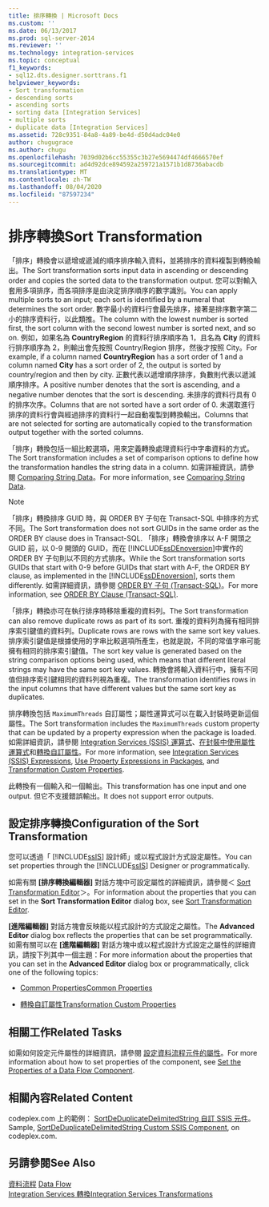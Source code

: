 ```yaml
---
title: 排序轉換 | Microsoft Docs
ms.custom: ''
ms.date: 06/13/2017
ms.prod: sql-server-2014
ms.reviewer: ''
ms.technology: integration-services
ms.topic: conceptual
f1_keywords:
- sql12.dts.designer.sorttrans.f1
helpviewer_keywords:
- Sort transformation
- descending sorts
- ascending sorts
- sorting data [Integration Services]
- multiple sorts
- duplicate data [Integration Services]
ms.assetid: 728c9351-84a8-4a89-be4d-d50d4adc04e0
author: chugugrace
ms.author: chugu
ms.openlocfilehash: 7039d02b6cc55355c3b27e5694474df4666570ef
ms.sourcegitcommit: ad4d92dce894592a259721a1571b1d8736abacdb
ms.translationtype: MT
ms.contentlocale: zh-TW
ms.lasthandoff: 08/04/2020
ms.locfileid: "87597234"
---
```

# <a name="sort-transformation"></a><span data-ttu-id="f1190-102">排序轉換</span><span class="sxs-lookup"><span data-stu-id="f1190-102">Sort Transformation</span></span>
  <span data-ttu-id="f1190-103">「排序」轉換會以遞增或遞減的順序排序輸入資料，並將排序的資料複製到轉換輸出。</span><span class="sxs-lookup"><span data-stu-id="f1190-103">The Sort transformation sorts input data in ascending or descending order and copies the sorted data to the transformation output.</span></span> <span data-ttu-id="f1190-104">您可以對輸入套用多項排序，而各項排序是由決定排序順序的數字識別。</span><span class="sxs-lookup"><span data-stu-id="f1190-104">You can apply multiple sorts to an input; each sort is identified by a numeral that determines the sort order.</span></span> <span data-ttu-id="f1190-105">數字最小的資料行會最先排序，接著是排序數字第二小的排序資料行，以此類推。</span><span class="sxs-lookup"><span data-stu-id="f1190-105">The column with the lowest number is sorted first, the sort column with the second lowest number is sorted next, and so on.</span></span> <span data-ttu-id="f1190-106">例如，如果名為 **CountryRegion** 的資料行排序順序為 1，且名為 **City** 的資料行排序順序為 2，則輸出會先按照 Country/Region 排序，然後才按照 City。</span><span class="sxs-lookup"><span data-stu-id="f1190-106">For example, if a column named **CountryRegion** has a sort order of 1 and a column named **City** has a sort order of 2, the output is sorted by country/region and then by city.</span></span> <span data-ttu-id="f1190-107">正數代表以遞增順序排序，負數則代表以遞減順序排序。</span><span class="sxs-lookup"><span data-stu-id="f1190-107">A positive number denotes that the sort is ascending, and a negative number denotes that the sort is descending.</span></span> <span data-ttu-id="f1190-108">未排序的資料行具有 0 的排序次序。</span><span class="sxs-lookup"><span data-stu-id="f1190-108">Columns that are not sorted have a sort order of 0.</span></span> <span data-ttu-id="f1190-109">未選取進行排序的資料行會與經過排序的資料行一起自動複製到轉換輸出。</span><span class="sxs-lookup"><span data-stu-id="f1190-109">Columns that are not selected for sorting are automatically copied to the transformation output together with the sorted columns.</span></span>  
  
 <span data-ttu-id="f1190-110">「排序」轉換包括一組比較選項，用來定義轉換處理資料行中字串資料的方式。</span><span class="sxs-lookup"><span data-stu-id="f1190-110">The Sort transformation includes a set of comparison options to define how the transformation handles the string data in a column.</span></span> <span data-ttu-id="f1190-111">如需詳細資訊，請參閱 [Comparing String Data](../comparing-string-data.md)。</span><span class="sxs-lookup"><span data-stu-id="f1190-111">For more information, see [Comparing String Data](../comparing-string-data.md).</span></span>  
  
> [!NOTE]  
>  <span data-ttu-id="f1190-112">「排序」轉換排序 GUID 時，與 ORDER BY 子句在 Transact-SQL 中排序的方式不同。</span><span class="sxs-lookup"><span data-stu-id="f1190-112">The Sort transformation does not sort GUIDs in the same order as the ORDER BY clause does in Transact-SQL.</span></span> <span data-ttu-id="f1190-113">「排序」轉換會排序以 A-F 開頭之 GUID 前，以 0-9 開頭的 GUID，而在 [!INCLUDE[ssDEnoversion](../../../includes/ssdenoversion-md.md)]中實作的 ORDER BY 子句則以不同的方式排序。</span><span class="sxs-lookup"><span data-stu-id="f1190-113">While the Sort transformation sorts GUIDs that start with 0-9 before GUIDs that start with A-F, the ORDER BY clause, as implemented in the [!INCLUDE[ssDEnoversion](../../../includes/ssdenoversion-md.md)], sorts them differently.</span></span> <span data-ttu-id="f1190-114">如需詳細資訊，請參閱 [ORDER BY 子句 &#40;Transact-SQL&#41;](/sql/t-sql/queries/select-order-by-clause-transact-sql)。</span><span class="sxs-lookup"><span data-stu-id="f1190-114">For more information, see [ORDER BY Clause &#40;Transact-SQL&#41;](/sql/t-sql/queries/select-order-by-clause-transact-sql).</span></span>  
  
 <span data-ttu-id="f1190-115">「排序」轉換亦可在執行排序時移除重複的資料列。</span><span class="sxs-lookup"><span data-stu-id="f1190-115">The Sort transformation can also remove duplicate rows as part of its sort.</span></span> <span data-ttu-id="f1190-116">重複的資料列為擁有相同排序索引鍵值的資料列。</span><span class="sxs-lookup"><span data-stu-id="f1190-116">Duplicate rows are rows with the same sort key values.</span></span> <span data-ttu-id="f1190-117">排序索引鍵值是根據使用的字串比較選項所產生，也就是說，不同的常值字串可能擁有相同的排序索引鍵值。</span><span class="sxs-lookup"><span data-stu-id="f1190-117">The sort key value is generated based on the string comparison options being used, which means that different literal strings may have the same sort key values.</span></span> <span data-ttu-id="f1190-118">轉換會將輸入資料行中，擁有不同值但排序索引鍵相同的資料列視為重複。</span><span class="sxs-lookup"><span data-stu-id="f1190-118">The transformation identifies rows in the input columns that have different values but the same sort key as duplicates.</span></span>  
  
 <span data-ttu-id="f1190-119">排序轉換包括 `MaximumThreads` 自訂屬性；屬性運算式可以在載入封裝時更新這個屬性。</span><span class="sxs-lookup"><span data-stu-id="f1190-119">The Sort transformation includes the `MaximumThreads` custom property that can be updated by a property expression when the package is loaded.</span></span> <span data-ttu-id="f1190-120">如需詳細資訊，請參閱 [Integration Services &#40;SSIS&#41; 運算式](../../expressions/integration-services-ssis-expressions.md)、[在封裝中使用屬性運算式](../../expressions/use-property-expressions-in-packages.md)和[轉換自訂屬性](transformation-custom-properties.md)。</span><span class="sxs-lookup"><span data-stu-id="f1190-120">For more information, see [Integration Services &#40;SSIS&#41; Expressions](../../expressions/integration-services-ssis-expressions.md), [Use Property Expressions in Packages](../../expressions/use-property-expressions-in-packages.md), and [Transformation Custom Properties](transformation-custom-properties.md).</span></span>  
  
 <span data-ttu-id="f1190-121">此轉換有一個輸入和一個輸出。</span><span class="sxs-lookup"><span data-stu-id="f1190-121">This transformation has one input and one output.</span></span> <span data-ttu-id="f1190-122">但它不支援錯誤輸出。</span><span class="sxs-lookup"><span data-stu-id="f1190-122">It does not support error outputs.</span></span>  
  
## <a name="configuration-of-the-sort-transformation"></a><span data-ttu-id="f1190-123">設定排序轉換</span><span class="sxs-lookup"><span data-stu-id="f1190-123">Configuration of the Sort Transformation</span></span>  
 <span data-ttu-id="f1190-124">您可以透過「 [!INCLUDE[ssIS](../../../includes/ssis-md.md)] 設計師」或以程式設計方式設定屬性。</span><span class="sxs-lookup"><span data-stu-id="f1190-124">You can set properties through the [!INCLUDE[ssIS](../../../includes/ssis-md.md)] Designer or programmatically.</span></span>  
  
 <span data-ttu-id="f1190-125">如需有關 **[排序轉換編輯器]** 對話方塊中可設定屬性的詳細資訊，請參閱＜ [Sort Transformation Editor](../../sort-transformation-editor.md)＞。</span><span class="sxs-lookup"><span data-stu-id="f1190-125">For information about the properties that you can set in the **Sort Transformation Editor** dialog box, see [Sort Transformation Editor](../../sort-transformation-editor.md).</span></span>  
  
 <span data-ttu-id="f1190-126">**[進階編輯器]** 對話方塊會反映能以程式設計的方式設定之屬性。</span><span class="sxs-lookup"><span data-stu-id="f1190-126">The **Advanced Editor** dialog box reflects the properties that can be set programmatically.</span></span> <span data-ttu-id="f1190-127">如需有關可以在 **[進階編輯器]** 對話方塊中或以程式設計方式設定之屬性的詳細資訊，請按下列其中一個主題：</span><span class="sxs-lookup"><span data-stu-id="f1190-127">For more information about the properties that you can set in the **Advanced Editor** dialog box or programmatically, click one of the following topics:</span></span>  
  
-   [<span data-ttu-id="f1190-128">Common Properties</span><span class="sxs-lookup"><span data-stu-id="f1190-128">Common Properties</span></span>](../../common-properties.md)  
  
-   [<span data-ttu-id="f1190-129">轉換自訂屬性</span><span class="sxs-lookup"><span data-stu-id="f1190-129">Transformation Custom Properties</span></span>](transformation-custom-properties.md)  
  
## <a name="related-tasks"></a><span data-ttu-id="f1190-130">相關工作</span><span class="sxs-lookup"><span data-stu-id="f1190-130">Related Tasks</span></span>  
 <span data-ttu-id="f1190-131">如需如何設定元件屬性的詳細資訊，請參閱 [設定資料流程元件的屬性](../set-the-properties-of-a-data-flow-component.md)。</span><span class="sxs-lookup"><span data-stu-id="f1190-131">For more information about how to set properties of the component, see [Set the Properties of a Data Flow Component](../set-the-properties-of-a-data-flow-component.md).</span></span>  
  
## <a name="related-content"></a><span data-ttu-id="f1190-132">相關內容</span><span class="sxs-lookup"><span data-stu-id="f1190-132">Related Content</span></span>  
 <span data-ttu-id="f1190-133">codeplex.com 上的範例： [SortDeDuplicateDelimitedString 自訂 SSIS 元件](https://go.microsoft.com/fwlink/?LinkId=220821)。</span><span class="sxs-lookup"><span data-stu-id="f1190-133">Sample, [SortDeDuplicateDelimitedString Custom SSIS Component](https://go.microsoft.com/fwlink/?LinkId=220821), on codeplex.com.</span></span>  
  
## <a name="see-also"></a><span data-ttu-id="f1190-134">另請參閱</span><span class="sxs-lookup"><span data-stu-id="f1190-134">See Also</span></span>  
 <span data-ttu-id="f1190-135">[資料流程](../data-flow.md) </span><span class="sxs-lookup"><span data-stu-id="f1190-135">[Data Flow](../data-flow.md) </span></span>  
 [<span data-ttu-id="f1190-136">Integration Services 轉換</span><span class="sxs-lookup"><span data-stu-id="f1190-136">Integration Services Transformations</span></span>](integration-services-transformations.md)  
  
  
